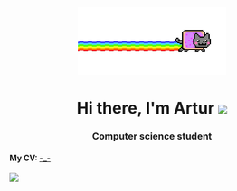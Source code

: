 <p align="center">
  <img src="https://github.com/toobrainless/toobrainless/blob/main/nyan-cat.gif?raw=true" height="120">
</p>

<h1 align="center">Hi there, I'm Artur</a>
<img src="https://github.com/blackcater/blackcater/raw/main/images/Hi.gif" height="32"/></h1>
<h3 align="center">Computer science student</h3>

#### My CV: [-_-](https://toobrainless.github.io/cv/GimranovArtur.pdf)

![](https://komarev.com/ghpvc/?username=tobrainless)

<!--
**toobrainless/toobrainless** is a ✨ _special_ ✨ repository because its `README.md` (this file) appears on your GitHub profile.

Here are some ideas to get you started:

- 🔭 I’m currently working on ...
- 🌱 I’m currently learning ...
- 👯 I’m looking to collaborate on ...
- 🤔 I’m looking for help with ...
- 💬 Ask me about ...
- 📫 How to reach me: ...
- 😄 Pronouns: ...
- ⚡ Fun fact: ...
-->
